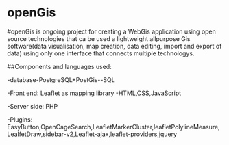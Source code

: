 # openGis
#openGis is ongoing project for creating a WebGis application using open source technologies that ca be used a lightweight allpurpose Gis software(data visualisation, map creation, data editing, import and export of data) using only one interface that connects multiple technologys. 

##Components and languages used: 

-database-PostgreSQL+PostGis--SQL

-Front end: Leaflet as mapping library -HTML,CSS,JavaScript

-Server side: PHP

-Plugins: EasyButton,OpenCageSearch,LeafletMarkerCluster,leafletPolylineMeasure,LealfetDraw,sidebar-v2,Leaflet-ajax,leaflet-providers,jquery
